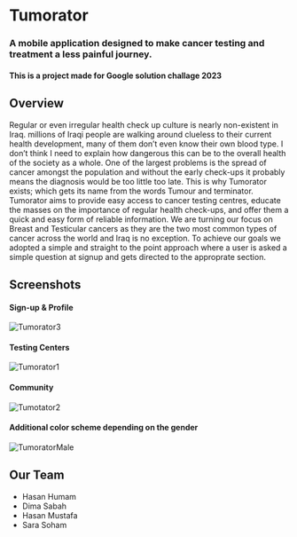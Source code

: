 # Tumorator
### A mobile application designed to make cancer testing and treatment a less painful journey.

#### This is a project made for Google solution challage 2023

## Overview

Regular or even irregular health check up culture is nearly non-existent in Iraq. millions of Iraqi people are walking around clueless to their current health development, many of them don’t even know their own blood type. I don’t think I need to explain how dangerous this can be to the overall health of the society as a whole.
One of the largest problems is the spread of cancer amongst the population and without the early check-ups it probably means the diagnosis would be too little too late.
This is why Tumorator exists; which gets its name from the words Tumour and terminator.
Tumorator aims to provide easy access to cancer testing centres, educate the masses on the importance of regular health check-ups, and offer them a quick and easy form of reliable information.
We are turning our focus on Breast and Testicular cancers as they are the two most common types of cancer across the world and Iraq is no exception.
To achieve our goals we adopted a simple and straight to the point approach where a user is asked a simple question at signup and gets directed to the approprate section.

## Screenshots

#### Sign-up & Profile
![Tumorator3](https://user-images.githubusercontent.com/129291090/228678125-fe96be10-3249-45ab-9507-6a2456f973de.png)

#### Testing Centers
![Tumorator1](https://user-images.githubusercontent.com/129291090/228678176-f94a1b6b-dd26-4df0-a251-337228e23103.png)

#### Community
![Tumotator2](https://user-images.githubusercontent.com/129291090/228678239-d510406e-625b-4521-ba69-037765273461.png)

#### Additional color scheme depending on the gender
![TumoratorMale](https://user-images.githubusercontent.com/129291090/228678295-43608614-9248-443e-9207-027da732c00c.png)

## Our Team

- Hasan Humam
- Dima Sabah
- Hasan Mustafa
- Sara Soham
